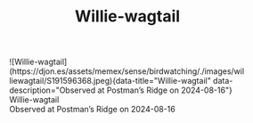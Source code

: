﻿---
tags: birding, birdwatching
title: Willie-wagtail
type: bird
---
<figure markdown id="1">
  ![Willie-wagtail](https://djon.es/assets/memex/sense/birdwatching/./images/williewagtail/S191596368.jpeg){data-title="Willie-wagtail" data-description="Observed at Postman’s Ridge on 2024-08-16"}
  <caption>Willie-wagtail<br />Observed at Postman’s Ridge on 2024-08-16</caption>
</figure>